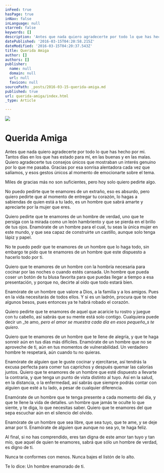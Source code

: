```yaml
---
inFeed: true
hasPage: true
inNav: false
inLanguage: null
starred: false
keywords: []
description: 'Antes que nada quiero agradecerte por todo lo que has hecho por mi. Tantos días en los que has estado para mí, en las buenas y en las malas. Quiero agradecerte tus consejos únicos que mostraban un interés genuino por lo que me pasaba. Gracias por esa sonrisa alentadora cada vez que salíamos, y esos gestos únicos al momento de emocionarte sobre el tema.'
datePublished: '2016-03-15T04:20:58.215Z'
dateModified: '2016-03-15T04:20:37.543Z'
title: Querida Amiga
author: []
authors: []
publisher:
  name: null
  domain: null
  url: null
  favicon: null
sourcePath: _posts/2016-03-15-querida-amiga.md
published: true
url: querida-amiga/index.html
_type: Article

---
```

![](https://the-grid-user-content.s3-us-west-2.amazonaws.com/1652d5e5-891f-4423-881e-a2696ef91314.jpg)

# Querida Amiga

Antes que nada quiero agradecerte por todo lo que has hecho por mi. Tantos días en los que has estado para mí, en las buenas y en las malas. Quiero agradecerte tus consejos únicos que mostraban un interés genuino por lo que me pasaba. Gracias por esa sonrisa alentadora cada vez que salíamos, y esos gestos únicos al momento de emocionarte sobre el tema.

Miles de gracias más no son suficientes, pero hoy solo quiero pedirte algo.

No puedo pedirte que te enamores de un extraño, eso es absurdo, pero quiero pedirte que al momento de entregar tu corazón, lo hagas a sabiendas de quien está a tu lado, es un hombre que sabrá amarte y apreciarte por la mujer que eres.

Quiero pedirte que te enamores de un hombre de verdad, uno que te persiga con la mirada como un león hambriento y que se pierda en el brillo de tus ojos. Enamórate de un hombre para el cual, tu seas la única mujer en este mundo, y que sea capaz de construirte un castillo, aunque solo tenga lápiz y papel.

No te puedo pedir que te enamores de un hombre que lo haga todo, sin embargo te pido que te enamores de un hombre que este dispuesto a hacerlo todo por ti.

Quiero que te enamores de un hombre con la hombría necesaria para cocinar por las noches o cuando estés cansada. Un hombre que pueda coser un botón de tu blusa favorita para que puedas llegar a tiempo a esa presentación, y porque no, decirte al oído que todo estará bien.

Enamórate de un hombre que valore a Dios, a la familia y a los amigos. Pues en la vida necesitarás de todos ellos. Y si es un ladrón, procura que te robe algunos besos, pues entonces ya te habrá robado el corazón.

Quiero pedirte que te enamores de aquel que acaricie tu rostro y juegue con tu cabello, así sabrás que su mente está solo contigo. Cualquiera puede decir un _te amo, _pero el amor se muestra cada día en esos pequeño_s te quiero._

Quiero que te enamores de un hombre que te llene de alegría, y que te haga sonreír aún en tus días más difíciles. Enamórate de un hombre que no se aproveche de ti, aún en tus momentos de vulnerabilidad. Un verdadero hombre te respetará, aún cuando tu no quieras.

Enamórate de alguien que le guste cocinar y ejercitarse, así tendrás la excusa perfecta para comer tus caprichos y después quemar las calorías juntos. Quiero que te enamores de un hombre que esté dispuesto a llevarte la contraria, y que tenga un punto de vista distinto al tuyo. Así en la salud, en la distancia, o la enfermedad, así sabrás que siempre podrás contar con alguien que esté a tu lado, a pesar de cualquier diferencia.

Enamórate de un hombre que te tenga presente a cada momento del día, y que te llene la vida de detalles. un hombre que jamás te oculte lo que siente, y te diga, lo que necesitas saber. Quiero que te enamores del que sepa escuchar aún en el silencio del olvido.

Enamórate de un hombre que sea libre, que sea tuyo, que te ame, y se deje amar por ti. Enamórate de alguien que aunque no sea yo, te haga feliz.

Al final, si no has comprendido, eres tan digna de este amor tan tuyo y tan mío, que aquel de quien te enamores, sabrá que sólo un hombre de verdad, es digno de ti.

Nunca te conformes con menos. Nunca bajes el listón de lo alto.

Te lo dice: Un hombre enamorado de ti.